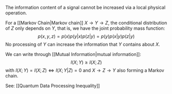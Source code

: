 The information content of a signal cannot be increased via a local physical operation.

For a [[Markov Chain|Markov chain]] $X\rightarrow Y \rightarrow Z$, the conditional distribution of $Z$ only depends on $Y$, that is, we have the joint probability mass function:
$$
p(x,y,z) = p(x)p(y|x)p(z|y) = p(y)p(x|y)p(z|y)
$$
No processing of $Y$ can increase the information that $Y$ contains about $X$.

We can write through [[Mutual Information|mutual information]]:
$$
I(X;Y)\geq I(X;Z)
$$
with $I(X;Y)=I(X;Z)\iff I(X;Y|Z)=0$ and $X\rightarrow Z\rightarrow Y$ also forming a Markov chain.

See: [[Quantum Data Processing Inequality]]